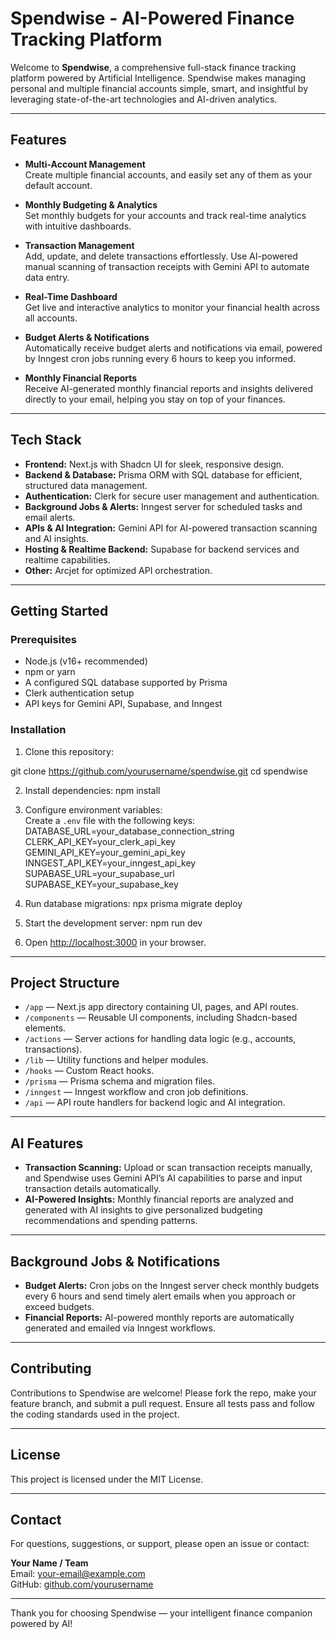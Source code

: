 # Spendwise - AI-Powered Finance Tracking Platform

Welcome to **Spendwise**, a comprehensive full-stack finance tracking platform powered by Artificial Intelligence. Spendwise makes managing personal and multiple financial accounts simple, smart, and insightful by leveraging state-of-the-art technologies and AI-driven analytics.

---

## Features

- **Multi-Account Management**  
  Create multiple financial accounts, and easily set any of them as your default account.

- **Monthly Budgeting & Analytics**  
  Set monthly budgets for your accounts and track real-time analytics with intuitive dashboards.

- **Transaction Management**  
  Add, update, and delete transactions effortlessly. Use AI-powered manual scanning of transaction receipts with Gemini API to automate data entry.

- **Real-Time Dashboard**  
  Get live and interactive analytics to monitor your financial health across all accounts.

- **Budget Alerts & Notifications**  
  Automatically receive budget alerts and notifications via email, powered by Inngest cron jobs running every 6 hours to keep you informed.

- **Monthly Financial Reports**  
  Receive AI-generated monthly financial reports and insights delivered directly to your email, helping you stay on top of your finances.

---

## Tech Stack

- **Frontend:** Next.js with Shadcn UI for sleek, responsive design.
- **Backend & Database:** Prisma ORM with SQL database for efficient, structured data management.
- **Authentication:** Clerk for secure user management and authentication.
- **Background Jobs & Alerts:** Inngest server for scheduled tasks and email alerts.
- **APIs & AI Integration:** Gemini API for AI-powered transaction scanning and AI insights.
- **Hosting & Realtime Backend:** Supabase for backend services and realtime capabilities.
- **Other:** Arcjet for optimized API orchestration.

---

## Getting Started

### Prerequisites
- Node.js (v16+ recommended)
- npm or yarn
- A configured SQL database supported by Prisma
- Clerk authentication setup
- API keys for Gemini API, Supabase, and Inngest

### Installation

1. Clone this repository:

git clone https://github.com/yourusername/spendwise.git
cd spendwise

2. Install dependencies:
npm install

3. Configure environment variables:  
Create a `.env` file with the following keys:
DATABASE_URL=your_database_connection_string
CLERK_API_KEY=your_clerk_api_key
GEMINI_API_KEY=your_gemini_api_key
INNGEST_API_KEY=your_inngest_api_key
SUPABASE_URL=your_supabase_url
SUPABASE_KEY=your_supabase_key

4. Run database migrations:
npx prisma migrate deploy

5. Start the development server:
npm run dev


6. Open [http://localhost:3000](http://localhost:3000) in your browser.

---

## Project Structure

- `/app` — Next.js app directory containing UI, pages, and API routes.
- `/components` — Reusable UI components, including Shadcn-based elements.
- `/actions` — Server actions for handling data logic (e.g., accounts, transactions).
- `/lib` — Utility functions and helper modules.
- `/hooks` — Custom React hooks.
- `/prisma` — Prisma schema and migration files.
- `/inngest` — Inngest workflow and cron job definitions.
- `/api` — API route handlers for backend logic and AI integration.

---

## AI Features

- **Transaction Scanning:** Upload or scan transaction receipts manually, and Spendwise uses Gemini API’s AI capabilities to parse and input transaction details automatically.
- **AI-Powered Insights:** Monthly financial reports are analyzed and generated with AI insights to give personalized budgeting recommendations and spending patterns.

---

## Background Jobs & Notifications

- **Budget Alerts:** Cron jobs on the Inngest server check monthly budgets every 6 hours and send timely alert emails when you approach or exceed budgets.
- **Financial Reports:** AI-powered monthly reports are automatically generated and emailed via Inngest workflows.

---

## Contributing

Contributions to Spendwise are welcome! Please fork the repo, make your feature branch, and submit a pull request. Ensure all tests pass and follow the coding standards used in the project.

---

## License

This project is licensed under the MIT License.

---

## Contact

For questions, suggestions, or support, please open an issue or contact:

**Your Name / Team**  
Email: your-email@example.com  
GitHub: [github.com/yourusername](https://github.com/yourusername)

---

Thank you for choosing Spendwise — your intelligent finance companion powered by AI!
